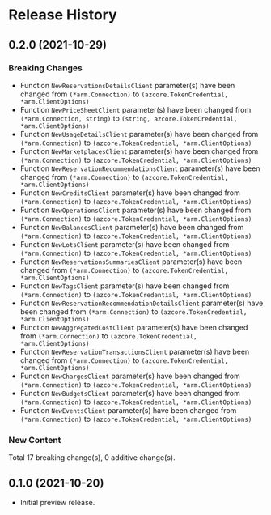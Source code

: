 # Release History

## 0.2.0 (2021-10-29)
### Breaking Changes

- Function `NewReservationsDetailsClient` parameter(s) have been changed from `(*arm.Connection)` to `(azcore.TokenCredential, *arm.ClientOptions)`
- Function `NewPriceSheetClient` parameter(s) have been changed from `(*arm.Connection, string)` to `(string, azcore.TokenCredential, *arm.ClientOptions)`
- Function `NewUsageDetailsClient` parameter(s) have been changed from `(*arm.Connection)` to `(azcore.TokenCredential, *arm.ClientOptions)`
- Function `NewMarketplacesClient` parameter(s) have been changed from `(*arm.Connection)` to `(azcore.TokenCredential, *arm.ClientOptions)`
- Function `NewReservationRecommendationsClient` parameter(s) have been changed from `(*arm.Connection)` to `(azcore.TokenCredential, *arm.ClientOptions)`
- Function `NewCreditsClient` parameter(s) have been changed from `(*arm.Connection)` to `(azcore.TokenCredential, *arm.ClientOptions)`
- Function `NewOperationsClient` parameter(s) have been changed from `(*arm.Connection)` to `(azcore.TokenCredential, *arm.ClientOptions)`
- Function `NewBalancesClient` parameter(s) have been changed from `(*arm.Connection)` to `(azcore.TokenCredential, *arm.ClientOptions)`
- Function `NewLotsClient` parameter(s) have been changed from `(*arm.Connection)` to `(azcore.TokenCredential, *arm.ClientOptions)`
- Function `NewReservationsSummariesClient` parameter(s) have been changed from `(*arm.Connection)` to `(azcore.TokenCredential, *arm.ClientOptions)`
- Function `NewTagsClient` parameter(s) have been changed from `(*arm.Connection)` to `(azcore.TokenCredential, *arm.ClientOptions)`
- Function `NewReservationRecommendationDetailsClient` parameter(s) have been changed from `(*arm.Connection)` to `(azcore.TokenCredential, *arm.ClientOptions)`
- Function `NewAggregatedCostClient` parameter(s) have been changed from `(*arm.Connection)` to `(azcore.TokenCredential, *arm.ClientOptions)`
- Function `NewReservationTransactionsClient` parameter(s) have been changed from `(*arm.Connection)` to `(azcore.TokenCredential, *arm.ClientOptions)`
- Function `NewChargesClient` parameter(s) have been changed from `(*arm.Connection)` to `(azcore.TokenCredential, *arm.ClientOptions)`
- Function `NewBudgetsClient` parameter(s) have been changed from `(*arm.Connection)` to `(azcore.TokenCredential, *arm.ClientOptions)`
- Function `NewEventsClient` parameter(s) have been changed from `(*arm.Connection)` to `(azcore.TokenCredential, *arm.ClientOptions)`

### New Content


Total 17 breaking change(s), 0 additive change(s).


## 0.1.0 (2021-10-20)

- Initial preview release.
